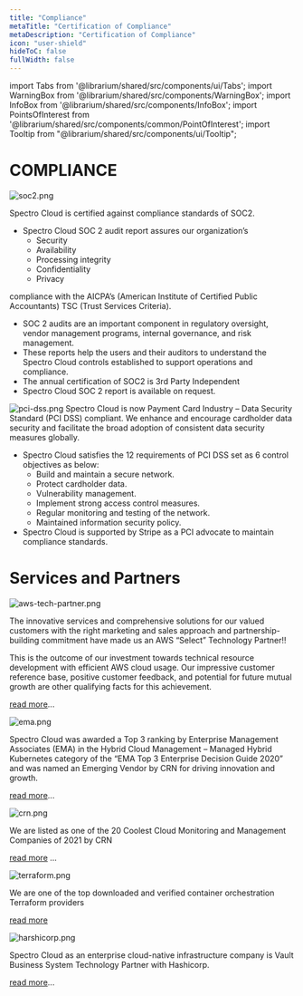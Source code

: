 ```yaml
---
title: "Compliance"
metaTitle: "Certification of Compliance"
metaDescription: "Certification of Compliance"
icon: "user-shield"
hideToC: false
fullWidth: false
---
```


import Tabs from '@librarium/shared/src/components/ui/Tabs';
import WarningBox from '@librarium/shared/src/components/WarningBox';
import InfoBox from '@librarium/shared/src/components/InfoBox';
import PointsOfInterest from '@librarium/shared/src/components/common/PointOfInterest';
import Tooltip from "@librarium/shared/src/components/ui/Tooltip";


# COMPLIANCE

![soc2.png](soc2.png "#width=180px")

Spectro Cloud is certified against compliance standards of SOC2. 
* Spectro Cloud SOC 2 audit report assures our organization’s   
   * Security
   * Availability
   * Processing integrity
   * Confidentiality
   * Privacy 

compliance with the AICPA’s (American Institute of Certified Public Accountants) TSC (Trust Services Criteria). 
* SOC 2 audits are an important component in regulatory oversight, vendor management programs, internal governance, and risk management.
* These reports help the users and their auditors to understand the Spectro Cloud controls established to support operations and compliance. 
* The annual certification of SOC2 is 3rd Party Independent
* Spectro Cloud SOC 2 report is available on request.



![pci-dss.png](pci-dss.png "#width=240px")
Spectro Cloud is now Payment Card Industry – Data Security Standard (PCI DSS) compliant.
We enhance and encourage cardholder data security and facilitate the broad adoption of consistent data security measures globally. 

* Spectro Cloud satisfies the 12 requirements of PCI DSS set as 6 control objectives as below:
	* Build and maintain a secure network.
	* Protect cardholder data.
	* Vulnerability management.
	* Implement strong access control measures.
	* Regular monitoring and testing of the network.
	* Maintained information security policy.
* Spectro Cloud is supported by Stripe as a PCI advocate to maintain compliance standards.

# Services and Partners

![aws-tech-partner.png](aws-tech-partner.png "#width=200px")

The innovative services and comprehensive solutions for our valued customers with the right marketing and sales approach and partnership-building commitment have made us an AWS “Select” Technology Partner!! 

This is the outcome of our investment towards technical resource development with efficient AWS cloud usage. Our impressive customer reference base, positive customer feedback, and potential for future mutual growth are other qualifying facts for this achievement.

[read more](https://partners.amazonaws.com/partners/0010h00001hgLHxAAM/Spectro%20Cloud)...

![ema.png](ema.png "#width=280px")

Spectro Cloud was awarded a Top 3 ranking by Enterprise Management Associates (EMA) in the Hybrid Cloud Management – Managed Hybrid Kubernetes category of the “EMA Top 3 Enterprise Decision Guide 2020” and was named an Emerging Vendor by CRN for driving innovation and growth.

 [read more](https://www.globenewswire.com/news-release/2020/06/24/2052806/0/en/Spectro-Cloud-Named-a-Top-Managed-Hybrid-Cloud-Kubernetes-Solution-by-Enterprise-Management-Associates.html)...


![crn.png](crn.png "#width=240px")

We are listed as one of the 20 Coolest Cloud Monitoring and Management Companies of 2021 by CRN 

[read more](https://www.crn.com/slide-shows/cloud/the-20-coolest-cloud-monitoring-and-management-companies-of-the-2021-cloud-100/20) ...


![terraform.png](terraform.png "#width=240px")

We are one of the top downloaded and verified container orchestration Terraform providers

[read more]( https://registry.terraform.io/browse/providers?category=container-orchestration&tier=partner)


![harshicorp.png](harshicorp.png "#width=280px")

Spectro Cloud as an enterprise cloud-native infrastructure company is Vault Business System Technology Partner with Hashicorp. 

[read more](https://www.hashicorp.com/integrations/spectro-cloud/vault)...






